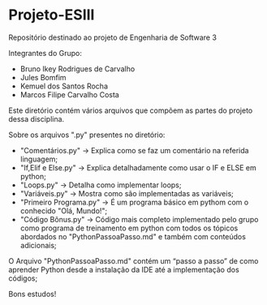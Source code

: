# Projeto-ESIII
Repositório destinado ao projeto de Engenharia de Software 3

Integrantes do Grupo:
* Bruno Ikey Rodrigues de Carvalho
* Jules Bomfim
* Kemuel dos Santos Rocha
* Marcos Filipe Carvalho Costa

Este diretório contém vários arquivos que compõem as partes do projeto dessa disciplina.

Sobre os arquivos ".py" presentes no diretório:
* "Comentários.py" -> Explica como se faz um comentário na referida linguagem;
* "If,Elif e Else.py" -> Explica detalhadamente como usar o IF e ELSE em python;
* "Loops.py" -> Detalha como implementar loops;
* "Variáveis.py" -> Mostra como são implementadas as variáveis;
* "Primeiro Programa.py" -> É um programa básico em pythom com o conhecido "Olá, Mundo!";
* "Código Bônus.py" -> Código mais completo implementado pelo grupo como programa de treinamento em python com todos os tópicos abordados no "PythonPassoaPasso.md" e também com conteúdos adicionais;

O Arquivo "PythonPassoaPasso.md" contém um “passo a passo” de como aprender Python desde a instalação da IDE até a implementação dos códigos;

Bons estudos!
